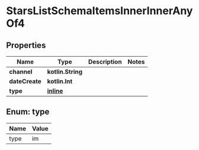 
# StarsListSchemaItemsInnerInnerAnyOf4

## Properties
Name | Type | Description | Notes
------------ | ------------- | ------------- | -------------
**channel** | **kotlin.String** |  | 
**dateCreate** | **kotlin.Int** |  | 
**type** | [**inline**](#Type) |  | 


<a name="Type"></a>
## Enum: type
Name | Value
---- | -----
type | im



